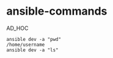 # ansible-commands
AD_HOC

    ansible dev -a "pwd"                                                   
    /home/username
    ansible dev -a "ls"




